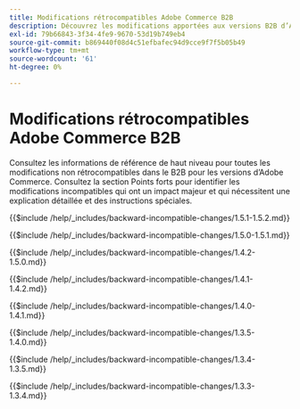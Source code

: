 ```yaml
---
title: Modifications rétrocompatibles Adobe Commerce B2B
description: Découvrez les modifications apportées aux versions B2B d’Adobe Commerce qui peuvent nécessiter une mise à jour de votre code personnalisé.
exl-id: 79b66843-3f34-4fe9-9670-53d19b749eb4
source-git-commit: b869440f08d4c51efbafec94d9cce9f7f5b05b49
workflow-type: tm+mt
source-wordcount: '61'
ht-degree: 0%

---
```


# Modifications rétrocompatibles Adobe Commerce B2B

Consultez les informations de référence de haut niveau pour toutes les modifications non rétrocompatibles dans le B2B pour les versions d’Adobe Commerce. Consultez la section Points forts pour identifier les modifications incompatibles qui ont un impact majeur et qui nécessitent une explication détaillée et des instructions spéciales.

{{$include /help/_includes/backward-incompatible-changes/1.5.1-1.5.2.md}}

{{$include /help/_includes/backward-incompatible-changes/1.5.0-1.5.1.md}}

{{$include /help/_includes/backward-incompatible-changes/1.4.2-1.5.0.md}}

{{$include /help/_includes/backward-incompatible-changes/1.4.1-1.4.2.md}}

{{$include /help/_includes/backward-incompatible-changes/1.4.0-1.4.1.md}}

{{$include /help/_includes/backward-incompatible-changes/1.3.5-1.4.0.md}}

{{$include /help/_includes/backward-incompatible-changes/1.3.4-1.3.5.md}}

{{$include /help/_includes/backward-incompatible-changes/1.3.3-1.3.4.md}}
